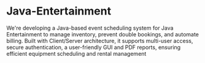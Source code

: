 # Java-Entertainment
We're developing a Java-based event scheduling system for Java Entertainment to manage inventory, prevent double bookings, and automate billing. Built with Client/Server architecture, it supports multi-user access, secure authentication, a user-friendly GUI and PDF reports, ensuring efficient equipment scheduling and rental management
